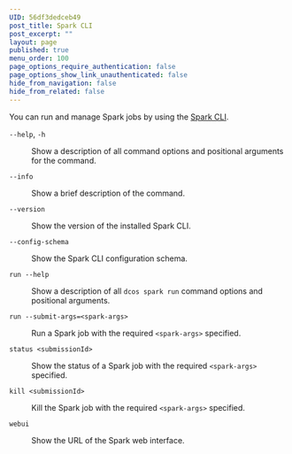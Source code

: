 ```yaml
---
UID: 56df3dedceb49
post_title: Spark CLI
post_excerpt: ""
layout: page
published: true
menu_order: 100
page_options_require_authentication: false
page_options_show_link_unauthenticated: false
hide_from_navigation: false
hide_from_related: false
---
```

<p>You can run and manage Spark jobs by using the <a href="https://github.com/mesosphere/dcos-spark">Spark CLI</a>.</p>

<dl>
<dt><code>--help</code>, <code>-h</code></dt>
<dd>
<p>Show a description of all command options and positional arguments for the command.</p>
</dd>

<dt><code>--info</code></dt>
<dd>
<p>Show a brief description of the command.</p>
</dd>

<dt><code>--version</code></dt>
<dd>
<p>Show the version of the installed Spark CLI.</p>
</dd>

<dt><code>--config-schema</code></dt>
<dd>
<p>Show the Spark CLI configuration schema.</p>
</dd>

<dt><code>run --help</code></dt>
<dd>
<p>Show a description of all <code>dcos spark run</code> command options and positional arguments.</p>
</dd>

<dt><code>run --submit-args=&lt;spark-args&gt;</code></dt>
<dd>
<p>Run a Spark job with the required <code>&lt;spark-args&gt;</code> specified.</p>
</dd>

<dt><code>status &lt;submissionId&gt;</code></dt>
<dd>
<p>Show the status of a Spark job with the required <code>&lt;spark-args&gt;</code> specified.</p>
</dd>

<dt><code>kill &lt;submissionId&gt;</code></dt>
<dd>
<p>Kill the Spark job with the required <code>&lt;spark-args&gt;</code> specified.</p>
</dd>

<dt><code>webui</code></dt>
<dd>
<p>Show the URL of the Spark web interface.</p>
</dd>
</dl>
